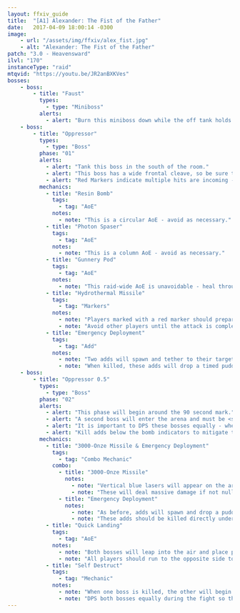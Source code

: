 ```yaml
---
layout: ffxiv_guide
title:  "[A1] Alexander: The Fist of the Father"
date:   2017-04-09 18:00:14 -0300
image:
    - url: "/assets/img/ffxiv/alex_fist.jpg"
    - alt: "Alexander: The Fist of the Father"
patch: "3.0 - Heavensward"
ilvl: "170"
instanceType: "raid"
mtqvid: "https://youtu.be/JR2anBXKVes"
bosses:
    - boss:
        - title: "Faust"
          types:
            - type: "Miniboss"
          alerts:
            - alert: "Burn this miniboss down while the off tank holds all other adds."
    - boss:
        - title: "Oppressor"
          types:
            - type: "Boss"
          phase: "01"
          alerts:
            - alert: "Tank this boss in the south of the room."
            - alert: "This boss has a wide frontal cleave, so be sure to tank away from the raid group."
            - alert: "Red Markers indicate multiple hits are incoming - avoid other players and heal as necessary."
          mechanics:
            - title: "Resin Bomb"
              tags:
                - tag: "AoE"
              notes:
                - note: "This is a circular AoE - avoid as necessary."
            - title: "Photon Spaser"
              tags:
                - tag: "AoE"
              notes:
                - note: "This is a column AoE - avoid as necessary."
            - title: "Gunnery Pod"
              tags:
                - tag: "AoE"
              notes:
                - note: "This raid-wide AoE is unavoidable - heal through it."
            - title: "Hydrothermal Missile"
              tags:
                - tag: "Markers"
              notes:
                - note: "Players marked with a red marker should prepare to be hit multiple times."
                - note: "Avoid other players until the attack is complete."
            - title: "Emergency Deployment"
              tags:
                - tag: "Add"
              notes:
                - note: "Two adds will spawn and tether to their targets."
                - note: "When killed, these adds will drop a timed puddle AoE to be avoided - make note of this as it will be used in a later mechanic."
    - boss:
        - title: "Oppressor 0.5"
          types:
            - type: "Boss"
          phase: "02"
          alerts:
            - alert: "This phase will begin around the 90 second mark."
            - alert: "A second boss will enter the arena and must be <strong>TANKED AWAY</strong> from the first boss - if they are too close together, they will buff each others' attack."
            - alert: "It is important to DPS these bosses equally - when one is killed, the second will wipe the raid if not killed fast enough."
            - alert: "Kill adds below the bomb indicators to mitigate their damage."
          mechanics:
            - title: "3000-Onze Missile & Emergency Deployment"
              tags:
                - tag: "Combo Mechanic"
              combo:
                - title: "3000-Onze Missile"
                  notes:
                    - note: "Vertical blue lasers will appear on the arena indicating bomb locations."
                    - note: "These will deal massive damage if not nullified."
                - title: "Emergency Deployment"
                  notes:
                    - note: "As before, adds will spawn and drop a puddle AoE when killed."
                    - note: "These adds should be killed directly under the bombs to nullify damage."
            - title: "Quick Landing"
              tags:
                - tag: "AoE"
              notes:
                - note: "Both bosses will leap into the air and place proximity markers on one side of the room."
                - note: "All players should run to the opposite side to mitigate damage - tanks be ready to pull the bosses apart when they land."
            - title: "Self Destruct"
              tags:
                - tag: "Mechanic"
              notes:
                - note: "When one boss is killed, the other will begin casting this attack - if successful it will wipe the raid."
                - note: "DPS both bosses equally during the fight so that you can avoid this mechanic."
---
```

